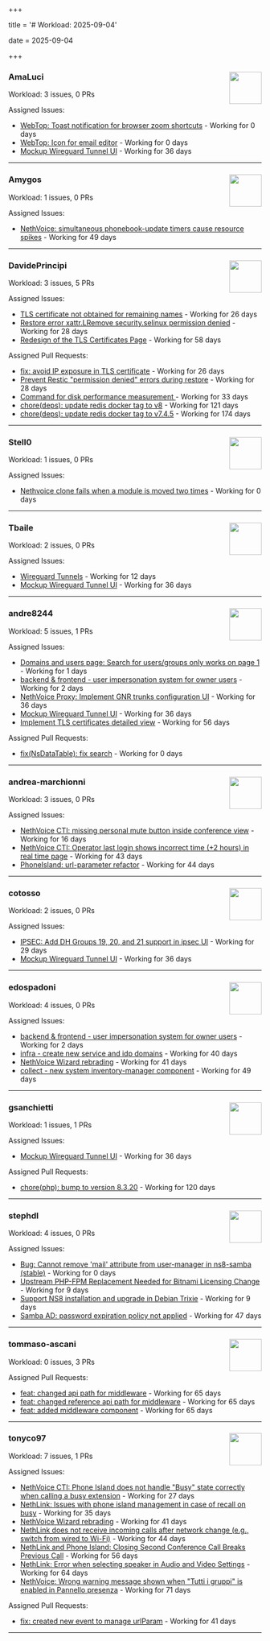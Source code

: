 +++

title = '# Workload: 2025-09-04'

date = 2025-09-04

+++

### AmaLuci <img src='https://avatars.githubusercontent.com/u/166636295?v=4&s=64' width='64' height='64' style='float:right;' /> ###
Workload: 3 issues, 0 PRs


Assigned Issues:
- [WebTop: Toast notification for browser zoom shortcuts](https://github.com/NethServer/dev/issues/7615) - Working for 0 days
- [WebTop: Icon for email editor](https://github.com/NethServer/dev/issues/7614) - Working for 0 days
- [Mockup Wireguard Tunnel UI](https://github.com/NethServer/nethsecurity/issues/1321) - Working for 36 days
---

### Amygos <img src='https://avatars.githubusercontent.com/u/510232?v=4&s=64' width='64' height='64' style='float:right;' /> ###
Workload: 1 issues, 0 PRs


Assigned Issues:
- [NethVoice: simultaneous phonebook-update timers cause resource spikes](https://github.com/NethServer/dev/issues/7555) - Working for 49 days
---

### DavidePrincipi <img src='https://avatars.githubusercontent.com/u/2920838?v=4&s=64' width='64' height='64' style='float:right;' /> ###
Workload: 3 issues, 5 PRs


Assigned Issues:
- [TLS certificate not obtained for remaining names](https://github.com/NethServer/dev/issues/7601) - Working for 26 days
- [Restore error xattr.LRemove security.selinux permission denied](https://github.com/NethServer/dev/issues/7598) - Working for 28 days
- [Redesign of the TLS Certificates Page](https://github.com/NethServer/dev/issues/7544) - Working for 58 days

Assigned Pull Requests:
- [fix: avoid IP exposure in TLS certificate](https://github.com/NethServer/ns8-traefik/pull/104) - Working for 26 days
- [Prevent Restic "permission denied" errors during restore](https://github.com/NethServer/ns8-core/pull/920) - Working for 28 days
- [Command for disk performance measurement ](https://github.com/NethServer/ns8-core/pull/915) - Working for 33 days
- [chore(deps): update redis docker tag to v8](https://github.com/NethServer/ns8-core/pull/874) - Working for 121 days
- [chore(deps): update redis docker tag to v7.4.5](https://github.com/NethServer/ns8-core/pull/830) - Working for 174 days
---

### Stell0 <img src='https://avatars.githubusercontent.com/u/4547897?v=4&s=64' width='64' height='64' style='float:right;' /> ###
Workload: 1 issues, 0 PRs


Assigned Issues:
- [Nethvoice clone fails when a module is moved two times](https://github.com/NethServer/dev/issues/7616) - Working for 0 days
---

### Tbaile <img src='https://avatars.githubusercontent.com/u/8052641?v=4&s=64' width='64' height='64' style='float:right;' /> ###
Workload: 2 issues, 0 PRs


Assigned Issues:
- [Wireguard Tunnels](https://github.com/NethServer/nethsecurity/issues/1352) - Working for 12 days
- [Mockup Wireguard Tunnel UI](https://github.com/NethServer/nethsecurity/issues/1321) - Working for 36 days
---

### andre8244 <img src='https://avatars.githubusercontent.com/u/4612169?v=4&s=64' width='64' height='64' style='float:right;' /> ###
Workload: 5 issues, 1 PRs


Assigned Issues:
- [Domains and users page: Search for users/groups only works on page 1](https://github.com/NethServer/dev/issues/7612) - Working for 1 days
- [backend & frontend - user impersonation system for owner users](https://github.com/NethServer/my/issues/20) - Working for 2 days
- [NethVoice Proxy: Implement GNR trunks configuration UI](https://github.com/NethServer/dev/issues/7578) - Working for 36 days
- [Mockup Wireguard Tunnel UI](https://github.com/NethServer/nethsecurity/issues/1321) - Working for 36 days
- [Implement TLS certificates detailed view](https://github.com/NethServer/dev/issues/7548) - Working for 56 days

Assigned Pull Requests:
- [fix(NsDataTable): fix search](https://github.com/NethServer/ns8-ui-lib/pull/39) - Working for 0 days
---

### andrea-marchionni <img src='https://avatars.githubusercontent.com/u/6448460?v=4&s=64' width='64' height='64' style='float:right;' /> ###
Workload: 3 issues, 0 PRs


Assigned Issues:
- [NethVoice CTI: missing personal mute button inside conference view](https://github.com/NethServer/dev/issues/7603) - Working for 16 days
- [NethVoice CTI: Operator last login shows incorrect time (+2 hours) in real time page](https://github.com/NethServer/dev/issues/7565) - Working for 43 days
- [PhoneIsland: url-parameter refactor](https://github.com/NethServer/dev/issues/7559) - Working for 44 days
---

### cotosso <img src='https://avatars.githubusercontent.com/u/7226896?v=4&s=64' width='64' height='64' style='float:right;' /> ###
Workload: 2 issues, 0 PRs


Assigned Issues:
- [IPSEC: Add DH Groups 19, 20, and 21 support in ipsec UI](https://github.com/NethServer/nethsecurity/issues/1334) - Working for 29 days
- [Mockup Wireguard Tunnel UI](https://github.com/NethServer/nethsecurity/issues/1321) - Working for 36 days
---

### edospadoni <img src='https://avatars.githubusercontent.com/u/6152486?v=4&s=64' width='64' height='64' style='float:right;' /> ###
Workload: 4 issues, 0 PRs


Assigned Issues:
- [backend & frontend - user impersonation system for owner users](https://github.com/NethServer/my/issues/20) - Working for 2 days
- [infra - create new service and idp domains](https://github.com/NethServer/my/issues/9) - Working for 40 days
- [NethVoice Wizard rebrading](https://github.com/NethServer/dev/issues/7571) - Working for 41 days
- [collect - new system inventory-manager component](https://github.com/NethServer/my/issues/7) - Working for 49 days
---

### gsanchietti <img src='https://avatars.githubusercontent.com/u/804596?v=4&s=64' width='64' height='64' style='float:right;' /> ###
Workload: 1 issues, 1 PRs


Assigned Issues:
- [Mockup Wireguard Tunnel UI](https://github.com/NethServer/nethsecurity/issues/1321) - Working for 36 days

Assigned Pull Requests:
- [chore(php): bump to version 8.3.20](https://github.com/NethServer/ns8-webtop/pull/120) - Working for 120 days
---

### stephdl <img src='https://avatars.githubusercontent.com/u/3164851?v=4&s=64' width='64' height='64' style='float:right;' /> ###
Workload: 4 issues, 0 PRs


Assigned Issues:
- [Bug: Cannot remove 'mail' attribute from user-manager in ns8-samba (stable)](https://github.com/NethServer/dev/issues/7613) - Working for 0 days
- [Upstream PHP-FPM Replacement Needed for Bitnami Licensing Change](https://github.com/NethServer/dev/issues/7610) - Working for 9 days
- [Support NS8 installation and upgrade in Debian Trixie](https://github.com/NethServer/dev/issues/7608) - Working for 9 days
- [Samba AD: password expiration policy not applied](https://github.com/NethServer/dev/issues/7558) - Working for 47 days
---

### tommaso-ascani <img src='https://avatars.githubusercontent.com/u/31596042?v=4&s=64' width='64' height='64' style='float:right;' /> ###
Workload: 0 issues, 3 PRs


Assigned Pull Requests:
- [feat: changed api path for middleware](https://github.com/nethesis/nethvoice-cti/pull/317) - Working for 65 days
- [feat: changed reference api path for middleware](https://github.com/nethesis/phone-island/pull/103) - Working for 65 days
- [feat: added middleware component](https://github.com/nethesis/ns8-nethvoice/pull/493) - Working for 65 days
---

### tonyco97 <img src='https://avatars.githubusercontent.com/u/36625268?v=4&s=64' width='64' height='64' style='float:right;' /> ###
Workload: 7 issues, 1 PRs


Assigned Issues:
- [NethVoice CTI: Phone Island does not handle "Busy" state correctly when calling a busy extension](https://github.com/NethServer/dev/issues/7599) - Working for 27 days
- [NethLink: Issues with phone island management in case of recall on busy](https://github.com/NethServer/dev/issues/7579) - Working for 35 days
- [NethVoice Wizard rebrading](https://github.com/NethServer/dev/issues/7571) - Working for 41 days
- [NethLink does not receive incoming calls after network change (e.g., switch from wired to Wi-Fi)](https://github.com/NethServer/dev/issues/7561) - Working for 44 days
- [NethLink and Phone Island: Closing Second Conference Call Breaks Previous Call](https://github.com/NethServer/dev/issues/7550) - Working for 56 days
- [NethLink: Error when selecting speaker in Audio and Video Settings](https://github.com/NethServer/dev/issues/7538) - Working for 64 days
- [NethVoice: Wrong warning message shown when "Tutti i gruppi" is enabled in Pannello presenza](https://github.com/NethServer/dev/issues/7523) - Working for 71 days

Assigned Pull Requests:
- [fix: created new event to manage urlParam](https://github.com/NethServer/nethlink/pull/69) - Working for 41 days
---

